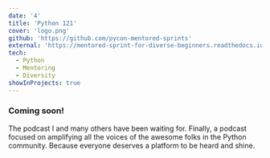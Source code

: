 ```yaml
---
date: '4'
title: 'Python 121'
cover: 'logo.png'
github: 'https://github.com/pycon-mentored-sprints'
external: 'https://mentored-sprint-for-diverse-beginners.readthedocs.io/'
tech:
  - Python
  - Mentoring
  - Diversity
showInProjects: true
---
```


### Coming soon!

The podcast I and many others have been waiting for. Finally, a podcast focused on amplifying all the voices of the awesome folks in the Python community. Because everyone deserves a platform to be heard and shine.
